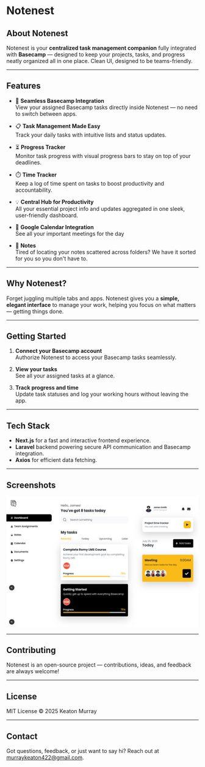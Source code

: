 # Notenest

## About Notenest

Notenest is your **centralized task management companion** fully integrated with **Basecamp** — designed to keep your projects, tasks, and progress neatly organized all in one place. Clean UI, designed to be teams-friendly.

---

## Features

- 🎯 **Seamless Basecamp Integration**  
  View your assigned Basecamp tasks directly inside Notenest — no need to switch between apps.

- 📋 **Task Management Made Easy**  
  Track your daily tasks with intuitive lists and status updates.

- ⏳ **Progress Tracker**  
  Monitor task progress with visual progress bars to stay on top of your deadlines.

- ⏱️ **Time Tracker**  
  Keep a log of time spent on tasks to boost productivity and accountability.

- 💡 **Central Hub for Productivity**  
  All your essential project info and updates aggregated in one sleek, user-friendly dashboard.

- 📅 **Google Calendar Integration**  
  See all your important meetings for the day

- 📒 **Notes**  
  Tired of locating your notes scattered across folders? We have it sorted for you so you don't have to.

---

## Why Notenest?

Forget juggling multiple tabs and apps. Notenest gives you a **simple, elegant interface** to manage your work, helping you focus on what matters — getting things done.

---

## Getting Started

1. **Connect your Basecamp account**  
   Authorize Notenest to access your Basecamp tasks seamlessly.

2. **View your tasks**  
   See all your assigned tasks at a glance.

3. **Track progress and time**  
   Update task statuses and log your working hours without leaving the app.

---

## Tech Stack

- **Next.js** for a fast and interactive frontend experience.  
- **Laravel** backend powering secure API communication and Basecamp integration.  
- **Axios** for efficient data fetching.  

---

## Screenshots

![Dashboard Screenshot](/public/screenshots/dashboard.png)

---

## Contributing

Notenest is an open-source project — contributions, ideas, and feedback are always welcome!

---

## License

MIT License © 2025 Keaton Murray

---

## Contact

Got questions, feedback, or just want to say hi? Reach out at [murraykeaton422@gmail.com](mailto:murraykeaton422@gmail.com).
